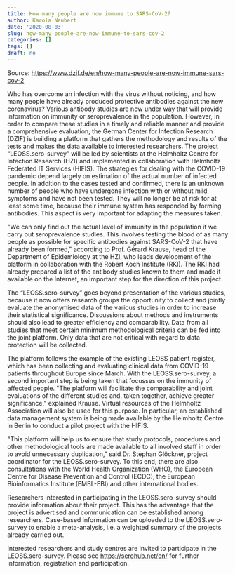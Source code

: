 ```yaml
---
title: How many people are now immune to SARS-CoV-2?
author: Karola Neubert
date: '2020-08-03'
slug: how-many-people-are-now-immune-to-sars-cov-2
categories: []
tags: []
draft: no
---
```


Source: https://www.dzif.de/en/how-many-people-are-now-immune-sars-cov-2

Who has overcome an infection with the virus without noticing, and how many people have already produced protective antibodies against the new coronavirus? Various antibody studies are now under way that will provide information on immunity or seroprevalence in the population. However, in order to compare these studies in a timely and reliable manner and provide a comprehensive evaluation, the German Center for Infection Research (DZIF) is building a platform that gathers the methodology and results of the tests and makes the data available to interested researchers. The project “LEOSS.sero-survey” will be led by scientists at the Helmholtz Centre for Infection Research (HZI) and implemented in collaboration with Helmholtz Federated IT Services (HIFIS).
The strategies for dealing with the COVID-19 pandemic depend largely on estimation of the actual number of infected people. In addition to the cases tested and confirmed, there is an unknown number of people who have undergone infection with or without mild symptoms and have not been tested. They will no longer be at risk for at least some time, because their immune system has responded by forming antibodies. This aspect is very important for adapting the measures taken.

"We can only find out the actual level of immunity in the population if we carry out seroprevalence studies. This involves testing the blood of as many people as possible for specific antibodies against SARS-CoV-2 that have already been formed," according to Prof. Gérard Krause, head of the Department of Epidemiology at the HZI, who leads development of the platform in collaboration with the Robert Koch Institute (RKI). The RKI had already prepared a list of the antibody studies known to them and made it available on the Internet, an important step for the direction of this project.

The “LEOSS.sero-survey” goes beyond presentation of the various studies, because it now offers research groups the opportunity to collect and jointly evaluate the anonymised data of the various studies in order to increase their statistical significance. Discussions about methods and instruments should also lead to greater efficiency and comparability. Data from all studies that meet certain minimum methodological criteria can be fed into the joint platform. Only data that are not critical with regard to data protection will be collected.

The platform follows the example of the existing LEOSS patient register, which has been collecting and evaluating clinical data from COVID-19 patients throughout Europe since March. With the LEOSS.sero-survey, a second important step is being taken that focusses on the immunity of affected people. "The platform will facilitate the comparability and joint evaluations of the different studies and, taken together, achieve greater significance," explained Krause. Virtual resources of the Helmholtz Association will also be used for this purpose. In particular, an established data management system is being made available by the Helmholtz Centre in Berlin to conduct a pilot project with the HIFIS.

 "This platform will help us to ensure that study protocols, procedures and other methodological tools are made available to all involved staff in order to avoid unnecessary duplication," said Dr. Stephan Glöckner, project coordinator for the LEOSS.sero-survey. To this end, there are also consultations with the World Health Organization (WHO), the European Centre for Disease Prevention and Control (ECDC), the European Bioinformatics Institute (EMBL-EBI) and other international bodies.

Researchers interested in participating in the LEOSS.sero-survey should provide information about their project. This has the advantage that the project is advertised and communication can be established among researchers. Case-based information can be uploaded to the LEOSS.sero-survey to enable a meta-analysis, i.e. a weighted summary of the projects already carried out.

Interested researchers and study centres are invited to participate in the LEOSS.sero-survey. Please see https://serohub.net/en/ for further information, registration and participation.